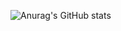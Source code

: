 ![Anurag's GitHub stats](https://github-readme-stats.vercel.app/api?username=jieff&show_icons=true&theme=onedark)